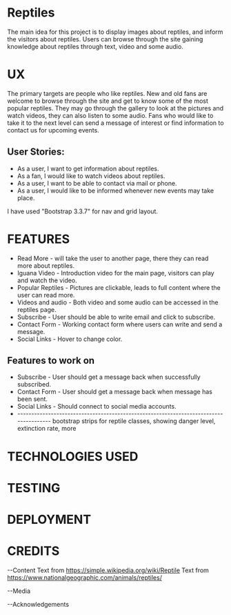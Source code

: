 # Reptiles

The main idea for this project is to display images about reptiles, and inform the visitors about reptiles.
Users can browse through the site gaining knowledge about reptiles through text, video and some audio.



# UX

The primary targets are people who like reptiles.
New and old fans are welcome to browse through the site and get to know some of the most popular reptiles.
They may go through the gallery to look at the pictures and watch videos, they can also listen to some audio.
Fans who would like to take it to the next level can send a message of interest or find information to contact us for upcoming events.


## User Stories: 

* As a user, I want to get information about reptiles.
* As a fan, I would like to watch videos about reptiles.
* As a user, I want to be able to contact via mail or phone.
* As a user, I would like to be informed whenever new events may take place.


I have used "Bootstrap 3.3.7" for nav and grid layout.


# FEATURES

* Read More - will take the user to another page, there they can read more about reptiles.
* Iguana Video - Introduction video for the main page, visitors can play and watch the video.
* Popular Reptiles - Pictures are clickable, leads to full content where the user can read more.
* Videos and audio - Both video and some audio can be accessed in the reptiles page.
* Subscribe - User should be able to write email and click to subscribe.
* Contact Form - Working contact form where users can write and send a message.
* Social Links - Hover to change color.


## Features to work on

* Subscribe - User should get a message back when successfully subscribed.
* Contact Form - User should get a message back when message has been sent.
* Social Links - Should connect to social media accounts.
* -------------------------------------------------------------------------------------- bootstrap strips for reptile classes, showing danger level, extinction rate, more


# TECHNOLOGIES USED


# TESTING


# DEPLOYMENT




# CREDITS

--Content
Text from https://simple.wikipedia.org/wiki/Reptile
Text from https://www.nationalgeographic.com/animals/reptiles/

--Media


--Acknowledgements